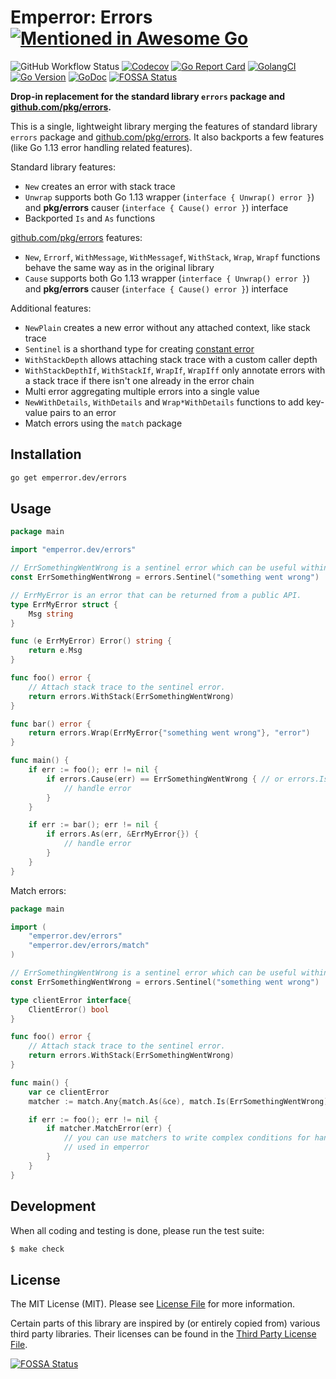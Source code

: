 # Emperror: Errors [![Mentioned in Awesome Go](https://awesome.re/mentioned-badge-flat.svg)](https://github.com/avelino/awesome-go#error-handling)

![GitHub Workflow Status](https://img.shields.io/github/workflow/status/emperror/errors/CI?style=flat-square)
[![Codecov](https://img.shields.io/codecov/c/github/emperror/errors?style=flat-square)](https://codecov.io/gh/emperror/errors)
[![Go Report Card](https://goreportcard.com/badge/emperror.dev/errors?style=flat-square)](https://goreportcard.com/report/emperror.dev/errors)
[![GolangCI](https://golangci.com/badges/github.com/emperror/errors.svg)](https://golangci.com/r/github.com/emperror/errors)
[![Go Version](https://img.shields.io/badge/go%20version-%3E=1.12-61CFDD.svg?style=flat-square)](https://github.com/emperror/errors)
[![GoDoc](http://img.shields.io/badge/godoc-reference-5272B4.svg?style=flat-square)](https://pkg.go.dev/emperror.dev/errors)
[![FOSSA Status](https://app.fossa.com/api/projects/custom%2B8125%2Femperror.dev%2Ferrors.svg?type=shield)](https://app.fossa.com/projects/custom%2B8125%2Femperror.dev%2Ferrors?ref=badge_shield)

**Drop-in replacement for the standard library `errors` package and [github.com/pkg/errors](https://github.com/pkg/errors).**

This is a single, lightweight library merging the features of standard library `errors` package
and [github.com/pkg/errors](https://github.com/pkg/errors). It also backports a few features
(like Go 1.13 error handling related features).

Standard library features:
- `New` creates an error with stack trace
- `Unwrap` supports both Go 1.13 wrapper (`interface { Unwrap() error }`) and **pkg/errors** causer (`interface { Cause() error }`) interface
- Backported `Is` and `As` functions

[github.com/pkg/errors](https://github.com/pkg/errors) features:
- `New`, `Errorf`, `WithMessage`, `WithMessagef`, `WithStack`, `Wrap`, `Wrapf` functions behave the same way as in the original library
- `Cause` supports both Go 1.13 wrapper (`interface { Unwrap() error }`) and **pkg/errors** causer (`interface { Cause() error }`) interface

Additional features:
- `NewPlain` creates a new error without any attached context, like stack trace
- `Sentinel` is a shorthand type for creating [constant error](https://dave.cheney.net/2016/04/07/constant-errors)
- `WithStackDepth` allows attaching stack trace with a custom caller depth
- `WithStackDepthIf`, `WithStackIf`, `WrapIf`, `WrapIff` only annotate errors with a stack trace if there isn't one already in the error chain
- Multi error aggregating multiple errors into a single value
- `NewWithDetails`, `WithDetails` and `Wrap*WithDetails` functions to add key-value pairs to an error
- Match errors using the `match` package


## Installation

```bash
go get emperror.dev/errors
```


## Usage

```go
package main

import "emperror.dev/errors"

// ErrSomethingWentWrong is a sentinel error which can be useful within a single API layer.
const ErrSomethingWentWrong = errors.Sentinel("something went wrong")

// ErrMyError is an error that can be returned from a public API.
type ErrMyError struct {
	Msg string
}

func (e ErrMyError) Error() string {
	return e.Msg
}

func foo() error {
	// Attach stack trace to the sentinel error.
	return errors.WithStack(ErrSomethingWentWrong)
}

func bar() error {
	return errors.Wrap(ErrMyError{"something went wrong"}, "error")
}

func main() {
	if err := foo(); err != nil {
		if errors.Cause(err) == ErrSomethingWentWrong { // or errors.Is(ErrSomethingWentWrong)
			// handle error
		}
	}

	if err := bar(); err != nil {
		if errors.As(err, &ErrMyError{}) {
			// handle error
		}
	}
}
```

Match errors:

```go
package main

import (
    "emperror.dev/errors"
    "emperror.dev/errors/match"
)

// ErrSomethingWentWrong is a sentinel error which can be useful within a single API layer.
const ErrSomethingWentWrong = errors.Sentinel("something went wrong")

type clientError interface{
    ClientError() bool
}

func foo() error {
	// Attach stack trace to the sentinel error.
	return errors.WithStack(ErrSomethingWentWrong)
}

func main() {
    var ce clientError
    matcher := match.Any{match.As(&ce), match.Is(ErrSomethingWentWrong)}

	if err := foo(); err != nil {
		if matcher.MatchError(err) {
			// you can use matchers to write complex conditions for handling (or not) an error
            // used in emperror
		}
	}
}
```


## Development

When all coding and testing is done, please run the test suite:

``` bash
$ make check
```


## License

The MIT License (MIT). Please see [License File](LICENSE) for more information.

Certain parts of this library are inspired by (or entirely copied from) various third party libraries.
Their licenses can be found in the [Third Party License File](LICENSE_THIRD_PARTY).

[![FOSSA Status](https://app.fossa.com/api/projects/custom%2B8125%2Femperror.dev%2Ferrors.svg?type=large)](https://app.fossa.com/projects/custom%2B8125%2Femperror.dev%2Ferrors?ref=badge_large)
